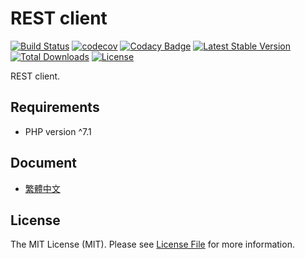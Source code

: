 # REST client

[![Build Status](https://travis-ci.com/MilesChou/rest.svg?branch=master)](https://travis-ci.com/MilesChou/rest)
[![codecov](https://codecov.io/gh/MilesChou/rest/branch/master/graph/badge.svg)](https://codecov.io/gh/MilesChou/rest)
[![Codacy Badge](https://api.codacy.com/project/badge/Grade/79690d4966cd4a74bb7f16232ccce4f0)](https://www.codacy.com/manual/MilesChou/rest)
[![Latest Stable Version](https://poser.pugx.org/MilesChou/rest/v/stable)](https://packagist.org/packages/MilesChou/rest)
[![Total Downloads](https://poser.pugx.org/MilesChou/rest/d/total.svg)](https://packagist.org/packages/MilesChou/rest)
[![License](https://poser.pugx.org/MilesChou/rest/license)](https://packagist.org/packages/MilesChou/rest)

REST client.

## Requirements

* PHP version ^7.1

## Document

* [繁體中文](/docs/zh_TW/README.md)

## License

The MIT License (MIT). Please see [License File](LICENSE) for more information.
